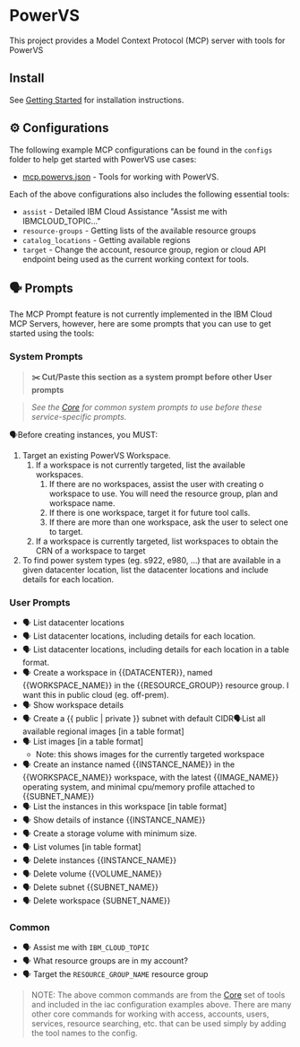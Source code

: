 # PowerVS

This project provides a Model Context Protocol (MCP) server with tools for PowerVS

## Install

See [Getting Started](https://ibm-cloud.github.io/mcp/overview/) for installation instructions.

## ⚙️ Configurations

The following example MCP configurations can be found in the `configs` folder to help get started with PowerVS use cases:

- [mcp.powervs.json](https://github.com/IBM-Cloud/ibmcloud-mcp-server/blob/main/src/powervs/configs/mcp.powervs.json) - Tools for working with PowerVS.

Each of the above configurations also includes the following essential tools:

- `assist` - Detailed IBM Cloud Assistance "Assist me with IBMCLOUD_TOPIC..."
- `resource-groups` - Getting lists of the available resource groups
- `catalog_locations` - Getting available regions
- `target` - Change the account, resource group, region or cloud API endpoint being used as the current working context for tools.

## 🗣️ Prompts

The MCP Prompt feature is not currently implemented in the IBM Cloud MCP Servers, however, here are some prompts that you can
use to get started using the tools:

### System Prompts

> **✂️ Cut/Paste this section as a system prompt before other User prompts**

> _See the [Core](https://github.com/IBM-Cloud/ibmcloud-mcp-server/blob/main/src/core/README.md) for common system prompts to use before these service-specific prompts._

🗣️Before creating instances, you MUST:

1. Target an existing PowerVS Workspace.
    1. If a workspace is not currently targeted, list the available workspaces.
        1. If there are no workspaces, assist the user with creating o workspace to use. You will need the resource group, plan and workspace name.
        2. If there is one workspace, target it for future tool calls.
        3. If there are more than one workspace, ask the user to select one to target.
    2. If a workspace is currently targeted, list workspaces to obtain the CRN of a workspace to target
2. To find power system types (eg. s922, e980, …) that are available in a given datacenter location, list the datacenter locations and include details for each location.

### User Prompts

- 🗣️ List datacenter locations
- 🗣️ List datacenter locations, including details for each location.
- 🗣️ List datacenter locations, including details for each location in a table format.
- 🗣️ Create a workspace in {{DATACENTER}}, named {{WORKSPACE_NAME}} in the {{RESOURCE_GROUP}} resource group. I want this in public cloud (eg. off-prem).
- 🗣️ Show workspace details
- 🗣️ Create a {{ public | private }} subnet with default CIDR🗣️List all available regional images [in a table format]
- 🗣️ List images [in a table format]
  - Note: this shows images for the currently targeted workspace
- 🗣️ Create an instance named {{INSTANCE_NAME}} in the {{WORKSPACE_NAME}} workspace, with the latest {{IMAGE_NAME}} operating system, and minimal cpu/memory profile attached to {{SUBNET_NAME}}
- 🗣️ List the instances in this workspace [in table format]
- 🗣️ Show details of instance {{INSTANCE_NAME}}
- 🗣️ Create a storage volume with minimum size.
- 🗣️ List volumes [in table format]
- 🗣️ Delete instances {{INSTANCE_NAME}}
- 🗣️ Delete volume {{VOLUME_NAME}}
- 🗣️ Delete subnet {{SUBNET_NAME}}
- 🗣️ Delete workspace {SUBNET_NAME}}

### Common

- 🗣️ Assist me with `IBM_CLOUD_TOPIC`
- 🗣️ What resource groups are in my account?
- 🗣️ Target the `RESOURCE_GROUP_NAME` resource group

> NOTE: The above common commands are from the [Core](https://github.com/IBM-Cloud/ibmcloud-mcp-server/blob/main/src/core/README.md) set of tools and included in the iac configuration examples above.  There are many other core commands for working with access, accounts, users, services, resource searching, etc. that can be used simply by adding the tool names to the config.
